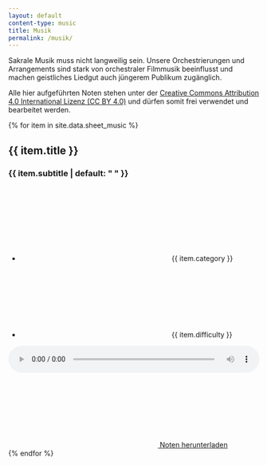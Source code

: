 ```yaml
---
layout: default
content-type: music
title: Musik
permalink: /musik/
---
```


<div class="intro">
  <p>Sakrale Musik muss nicht langweilig sein.
    Unsere Orchestrierungen und Arrangements sind stark von orchestraler Filmmusik beeinflusst und machen geistliches Liedgut auch jüngerem Publikum zugänglich.</p>
  <p>Alle hier aufgeführten Noten stehen unter der <a href="https://creativecommons.org/licenses/by/4.0/">Creative Commons Attribution 4.0 International Lizenz (CC BY 4.0)</a> und dürfen somit frei verwendet und bearbeitet werden.</p>
</div>

<div class="panel-container">
  {% for item in site.data.sheet_music %}
    <div class="panel">
      <div class="panel-content">
        <h2>{{ item.title }}</h2>
        <h3>{{ item.subtitle | default: "&nbsp;" }}</h3>
        <ul>
          <li><svg class="feather"><use xlink:href="/assets/images/feather-sprite.svg#users"/></svg> {{ item.category }}</li>
          <li><svg class="feather"><use xlink:href="/assets/images/feather-sprite.svg#bar-chart"/></svg> {{ item.difficulty }}</li>
        </ul>
        <audio controls="" style="display: block; width: 100%;">
          <source src="https://github.com/CaptaNova/sheet-music/raw/master/{{ item.link }}/Audio.mp3" type="audio/mpeg">
          <source src="https://github.com/CaptaNova/sheet-music/raw/master/{{ item.link }}/Audio.ogg" type="audio/ogg">
          <p>Dein Browser unterstützt HTML5 audio nicht. Hier ist ein <a href="https://github.com/CaptaNova/sheet-music/raw/master/{{ item.link }}/Audio.mp3">Link zum Hörbeispiel</a>.</p>
        </audio>
        <!-- <a href="assets/sheet-music/{{ item.link }}/Score and Parts.pdf" class="button" download> -->
        <a href="https://github.com/CaptaNova/sheet-music/raw/master/{{ item.link }}/Score%20and%20Parts.pdf" class="button" download>
          <span class="button-icon"><svg class="feather"><use xlink:href="/assets/images/feather-sprite.svg#download"/></svg></span>
          <span class="button-text">Noten herunterladen</span>
        </a>
      </div>
    </div>
  {% endfor %}
</div>
